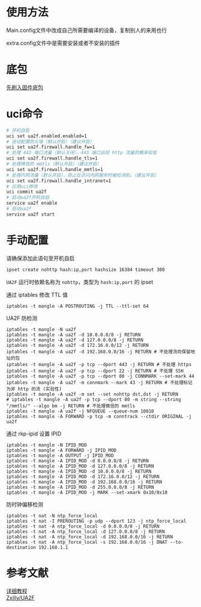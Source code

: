 # 使用方法
Main.config文件中改成自己所需要编译的设备，复制别人的来用也行

extra.config文件中是需要安装或者不安装的插件

# 底包
[先刷入固件底包](https://github.com/QiYueYiya/OpenWrt-XiaoMiR3G-Action/releases/download/initramfs-kernel/openwrt-ramips-mt7621-xiaomi_mi-router-3g-initramfs-kernel.bin)
# uci命令

```bash
# 开机自启
uci set ua2f.enabled.enabled=1
# 自动配置防火墙（默认开启）（建议开启）
uci set ua2f.firewall.handle_fw=1
# 处理 443 端口流量（默认关闭），443 端口出现 http 流量的概率较低
uci set ua2f.firewall.handle_tls=1
# 处理微信的 mmtls（默认开启）（建议开启）
uci set ua2f.firewall.handle_mmtls=1
# 处理内网流量（默认开启），防止在访问内网服务时被检测到。（建议开启）
uci set ua2f.firewall.handle_intranet=1
# 应用uci修改
uci commit ua2f
# 启动ua2f开机自启
service ua2f enable
# 启动ua2f
service ua2f start
```

# 手动配置

请确保添加此语句至开机自启
```bash
ipset create nohttp hash:ip,port hashsize 16384 timeout 300
```
`UA2F` 运行时依赖名称为 `nohttp`，类型为 `hash:ip,port` 的 ipset

通过 iptables 修改 TTL 值
```
iptables -t mangle -A POSTROUTING -j TTL --ttl-set 64
```

UA2F 防检测
```
iptables -t mangle -N ua2f
iptables -t mangle -A ua2f -d 10.0.0.0/8 -j RETURN
iptables -t mangle -A ua2f -d 127.0.0.0/8 -j RETURN
iptables -t mangle -A ua2f -d 172.16.0.0/12 -j RETURN
iptables -t mangle -A ua2f -d 192.168.0.0/16 -j RETURN # 不处理流向保留地址的包
iptables -t mangle -A ua2f -p tcp --dport 443 -j RETURN # 不处理 https
iptables -t mangle -A ua2f -p tcp --dport 22 -j RETURN # 不处理 SSH
iptables -t mangle -A ua2f -p tcp --dport 80 -j CONNMARK --set-mark 44
iptables -t mangle -A ua2f -m connmark --mark 43 -j RETURN # 不处理标记为非 http 的流 (实验性)
iptables -t mangle -A ua2f -m set --set nohttp dst,dst -j RETURN
# iptables -t mangle -A ua2f -p tcp --dport 80 -m string --string "/mmtls/" --algo bm -j RETURN # 不处理微信的 mmtls
iptables -t mangle -A ua2f -j NFQUEUE --queue-num 10010
iptables -t mangle -A FORWARD -p tcp -m conntrack --ctdir ORIGINAL -j ua2f
```

通过 rkp-ipid 设置 IPID
```
iptables -t mangle -N IPID_MOD
iptables -t mangle -A FORWARD -j IPID_MOD
iptables -t mangle -A OUTPUT -j IPID_MOD
iptables -t mangle -A IPID_MOD -d 0.0.0.0/8 -j RETURN
iptables -t mangle -A IPID_MOD -d 127.0.0.0/8 -j RETURN
iptables -t mangle -A IPID_MOD -d 10.0.0.0/8 -j RETURN
iptables -t mangle -A IPID_MOD -d 172.16.0.0/12 -j RETURN
iptables -t mangle -A IPID_MOD -d 192.168.0.0/16 -j RETURN
iptables -t mangle -A IPID_MOD -d 255.0.0.0/8 -j RETURN
iptables -t mangle -A IPID_MOD -j MARK --set-xmark 0x10/0x10
```

防时钟偏移检测
```
iptables -t nat -N ntp_force_local
iptables -t nat -I PREROUTING -p udp --dport 123 -j ntp_force_local
iptables -t nat -A ntp_force_local -d 0.0.0.0/8 -j RETURN
iptables -t nat -A ntp_force_local -d 127.0.0.0/8 -j RETURN
iptables -t nat -A ntp_force_local -d 192.168.0.0/16 -j RETURN
iptables -t nat -A ntp_force_local -s 192.168.0.0/16 -j DNAT --to-destination 192.168.1.1
```
# 参考文献
<a href="https://sunbk201public.notion.site/sunbk201public/OpenWrt-f59ae1a76741486092c27bc24dbadc59">详细教程</a><br>
<a href="https://github.com/Zxilly/UA2F">Zxilly/UA2F</a><br>

